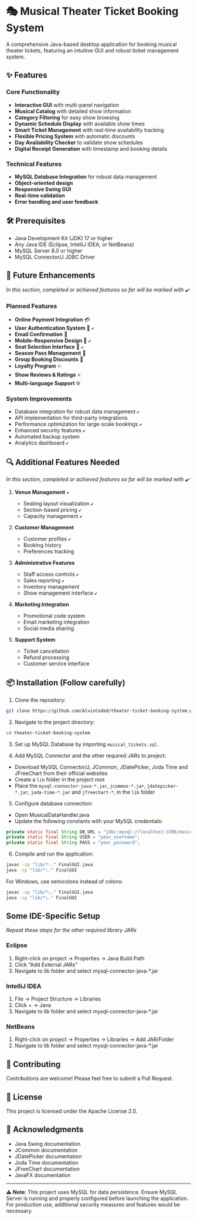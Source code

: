 # 🎭 Musical Theater Ticket Booking System
A comprehensive Java-based desktop application for booking musical theater tickets, featuring an intuitive GUI and robust ticket management system.

## ✨ Features
### Core Functionality
- **Interactive GUI** with multi-panel navigation
- **Musical Catalog** with detailed show information
- **Category Filtering** for easy show browsing
- **Dynamic Schedule Display** with available show times
- **Smart Ticket Management** with real-time availability tracking
- **Flexible Pricing System** with automatic discounts
- **Day Availability Checker** to validate show schedules
- **Digital Receipt Generation** with timestamp and booking details

### Technical Features
- **MySQL Database Integration** for robust data management
- **Object-oriented design**
- **Responsive Swing GUI**
- **Real-time validation**
- **Error handling and user feedback**

## 🛠️ Prerequisites
- Java Development Kit (JDK) 17 or higher
- Any Java IDE (Eclipse, IntelliJ IDEA, or NetBeans)
- MySQL Server 8.0 or higher
- MySQL Connector/J JDBC Driver

## 🎯 Future Enhancements
<i>In this section, completed or achieved features so far will be marked with `✔️`</i>
### Planned Features
- **Online Payment Integration** 💳
- **User Authentication System** 🔐 `✔️`
- **Email Confirmation** 📧
- **Mobile-Responsive Design** 📱 `✔️`
- **Seat Selection Interface** 💺 `✔️`
- **Season Pass Management** 🎫
- **Group Booking Discounts** 👥
- **Loyalty Program** ⭐
- **Show Reviews & Ratings** ⭐
- **Multi-language Support** 🌐

### System Improvements
- Database integration for robust data management `✔️`
- API implementation for third-party integrations
- Performance optimization for large-scale bookings `✔️`
- Enhanced security features `✔️`
- Automated backup system
- Analytics dashboard `✔️`

## 🔍 Additional Features Needed
<i>In this section, completed or achieved features so far will be marked with `✔️`</i>
1. **Venue Management** `✔️`
   - Seating layout visualization `✔️`
   - Section-based pricing `✔️`
   - Capacity management `✔️`

2. **Customer Management**
   - Customer profiles `✔️`
   - Booking history
   - Preferences tracking

3. **Administrative Features**
   - Staff access controls `✔️`
   - Sales reporting `✔️`
   - Inventory management
   - Show management interface `✔️`

4. **Marketing Integration**
   - Promotional code system
   - Email marketing integration
   - Social media sharing

5. **Support System**
   - Ticket cancellation
   - Refund processing
   - Customer service interface

## 📦 Installation (Follow carefully)

1. Clone the repository:
```bash
git clone https://github.com/AlvinCoded/theater-ticket-booking-system.git
```

2. Navigate to the project directory:
```bash
cd theater-ticket-booking-system
```

3. Set up MySQL Database by importing `musical_tickets.sql`.

4. Add MySQL Connector and the other required JARs to project:
- Download MySQL Connector/J, JCommon, JDatePicker, Joda Time and JFreeChart from their official websites
- Create a `lib` folder in the project root
- Place the `mysql-connector-java-*.jar`, `jcommon-*.jar`, `jdatepicker-*.jar`, `joda-time-*.jar` and `jfreechart-*`,  in the `lib` folder

5. Configure database connection:
- Open MusicalDataHandler.java
- Update the following constants with your MySQL credentials:
```java
private static final String DB_URL = "jdbc:mysql://localhost:3306/musical_tickets";
private static final String USER = "your_username";
private static final String PASS = "your_password";
```

6. Compile and run the application:
```bash
javac -cp "lib/*:." FinalGUI.java
java -cp "lib/*:." FinalGUI
```

For Windows, use semicolons instead of colons:
```bash
javac -cp "lib/*;." FinalGUI.java
java -cp "lib/*;." FinalGUI
```

## Some IDE-Specific Setup
<i>Repeat these steps for the other required library JARs</i>
### Eclipse
1. Right-click on project → Properties → Java Build Path
2. Click "Add External JARs"
3. Navigate to lib folder and select mysql-connector-java-*.jar

### IntelliJ IDEA
1. File → Project Structure → Libraries
2. Click + → Java
3. Navigate to lib folder and select mysql-connector-java-*.jar

### NetBeans
1. Right-click on project → Properties → Libraries → Add JAR/Folder
2. Navigate to lib folder and select mysql-connector-java-*.jar

## 🤝 Contributing

Contributions are welcome! Please feel free to submit a Pull Request.

## 📝 License

This project is licensed under the Apache License 2.0.

## 🙏 Acknowledgments

- Java Swing documentation
- JCommon documentation
- JDatePicker documentation
- Joda Time documentation
- JFreeChart documentation
- JavaFX documentation

---
⚠️ **Note**: This project uses MySQL for data persistence. Ensure MySQL Server is running and properly configured before launching the application. For production use, additional security measures and features would be necessary.
